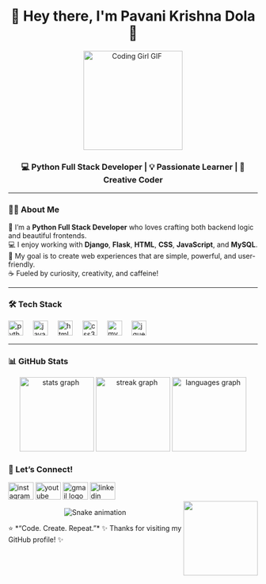 <h1 align="center">🌷 Hey there, I'm Pavani Krishna Dola 🌷</h1>

<p align="center">
  <img src="https://i.imgflip.com/65efzo.gif" width="200" alt="Coding Girl GIF">
</p>

<h3 align="center">💻 Python Full Stack Developer | 💡 Passionate Learner | 🌈 Creative Coder</h3>

---

### 👩‍💻 About Me  
🌸 I’m a **Python Full Stack Developer** who loves crafting both backend logic and beautiful frontends.  
💻 I enjoy working with **Django**, **Flask**, **HTML**, **CSS**, **JavaScript**, and **MySQL**.  
🚀 My goal is to create web experiences that are simple, powerful, and user-friendly.  
☕ Fueled by curiosity, creativity, and caffeine!

---

### 🛠️ Tech Stack  
<div align="left">
  <img src="https://cdn.jsdelivr.net/gh/devicons/devicon/icons/python/python-original-wordmark.svg" height="30" alt="python logo"  />
  <img width="12" />
  <img src="https://skillicons.dev/icons?i=js" height="30" alt="javascript logo"  />
  <img width="12" />
  <img src="https://skillicons.dev/icons?i=html" height="30" alt="html5 logo"  />
  <img width="12" />
  <img src="https://skillicons.dev/icons?i=css" height="30" alt="css3 logo"  />
  <img width="12" />
  <img src="https://cdn.jsdelivr.net/gh/devicons/devicon/icons/mysql/mysql-original.svg" height="30" alt="mysql logo"  />
  <img width="12" />
  <img src="https://cdn.jsdelivr.net/gh/devicons/devicon/icons/jquery/jquery-plain-wordmark.svg" height="30" alt="jquery logo"  />
</div>

---

### 📊 GitHub Stats  
<div align="center">
  <img src="https://github-readme-stats.vercel.app/api?username=pavanikrishnadola&hide_title=false&hide_rank=false&show_icons=true&include_all_commits=true&count_private=true&disable_animations=false&theme=dracula&locale=en&hide_border=false" height="150" alt="stats graph"  />
  <img src="https://streak-stats.demolab.com?user=pavanikrishnadola&locale=en&mode=daily&theme=dracula&hide_border=false&border_radius=5" height="150" alt="streak graph"  />
  <img src="https://github-readme-stats.vercel.app/api/top-langs?username=pavanikrishnadola&locale=en&hide_title=false&layout=compact&card_width=320&langs_count=5&theme=shades-of-purple&hide_border=false" height="150" alt="languages graph"  />
</div>


### 🌈 Let’s Connect!
<div align="left">
  <img src="https://raw.githubusercontent.com/maurodesouza/profile-readme-generator/master/src/assets/icons/social/instagram/default.svg" width="51" height="35" alt="instagram logo"  />
  <img src="https://raw.githubusercontent.com/maurodesouza/profile-readme-generator/master/src/assets/icons/social/youtube/default.svg" width="51" height="35" alt="youtube logo"  />
  <img src="https://raw.githubusercontent.com/maurodesouza/profile-readme-generator/master/src/assets/icons/social/gmail/default.svg" width="51" height="35" alt="gmail logo"  />
  <img src="https://raw.githubusercontent.com/maurodesouza/profile-readme-generator/master/src/assets/icons/social/linkedin/default.svg" width="51" height="35" alt="linkedin logo"  />
</div>


<img align="right" height="150" src="https://i.imgflip.com/65efzo.gif"  />

<p align="center">
  <img src="https://raw.githubusercontent.com/pavanikrishnadola/pavanikrishnadola/output/snake.svg" alt="Snake animation" />
</p>
⭐ *“Code. Create. Repeat.”*  
✨ Thanks for visiting my GitHub profile! ✨
